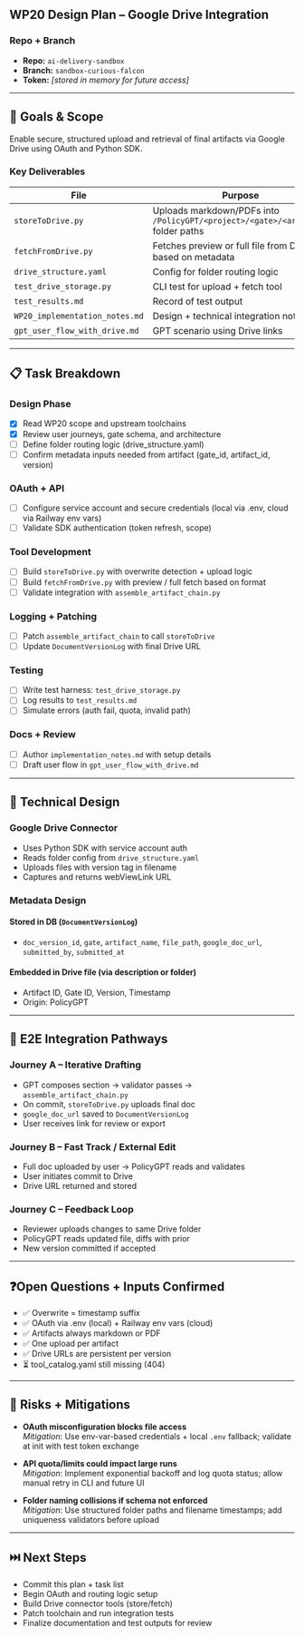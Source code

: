## WP20 Design Plan – Google Drive Integration

### Repo + Branch
- **Repo:** `ai-delivery-sandbox`
- **Branch:** `sandbox-curious-falcon`
- **Token:** _[stored in memory for future access]_  

---

## 🧩 Goals & Scope
Enable secure, structured upload and retrieval of final artifacts via Google Drive using OAuth and Python SDK.

### Key Deliverables
| File | Purpose |
|------|---------|
| `storeToDrive.py` | Uploads markdown/PDFs into `/PolicyGPT/<project>/<gate>/<artifact>` folder paths |
| `fetchFromDrive.py` | Fetches preview or full file from Drive based on metadata |
| `drive_structure.yaml` | Config for folder routing logic |
| `test_drive_storage.py` | CLI test for upload + fetch tool |
| `test_results.md` | Record of test output |
| `WP20_implementation_notes.md` | Design + technical integration notes |
| `gpt_user_flow_with_drive.md` | GPT scenario using Drive links |

---

## 📋 Task Breakdown

### Design Phase
- [x] Read WP20 scope and upstream toolchains
- [x] Review user journeys, gate schema, and architecture
- [ ] Define folder routing logic (drive_structure.yaml)
- [ ] Confirm metadata inputs needed from artifact (gate_id, artifact_id, version)

### OAuth + API
- [ ] Configure service account and secure credentials (local via .env, cloud via Railway env vars)
- [ ] Validate SDK authentication (token refresh, scope)

### Tool Development
- [ ] Build `storeToDrive.py` with overwrite detection + upload logic
- [ ] Build `fetchFromDrive.py` with preview / full fetch based on format
- [ ] Validate integration with `assemble_artifact_chain.py`

### Logging + Patching
- [ ] Patch `assemble_artifact_chain` to call `storeToDrive`
- [ ] Update `DocumentVersionLog` with final Drive URL

### Testing
- [ ] Write test harness: `test_drive_storage.py`
- [ ] Log results to `test_results.md`
- [ ] Simulate errors (auth fail, quota, invalid path)

### Docs + Review
- [ ] Author `implementation_notes.md` with setup details
- [ ] Draft user flow in `gpt_user_flow_with_drive.md`

---

## 🧠 Technical Design

### Google Drive Connector
- Uses Python SDK with service account auth
- Reads folder config from `drive_structure.yaml`
- Uploads files with version tag in filename
- Captures and returns webViewLink URL

### Metadata Design
#### Stored in DB (`DocumentVersionLog`)
- `doc_version_id`, `gate`, `artifact_name`, `file_path`, `google_doc_url`, `submitted_by`, `submitted_at`

#### Embedded in Drive file (via description or folder)
- Artifact ID, Gate ID, Version, Timestamp
- Origin: PolicyGPT

---

## 🧠 E2E Integration Pathways

### Journey A – Iterative Drafting
- GPT composes section → validator passes → `assemble_artifact_chain.py`
- On commit, `storeToDrive.py` uploads final doc
- `google_doc_url` saved to `DocumentVersionLog`
- User receives link for review or export

### Journey B – Fast Track / External Edit
- Full doc uploaded by user → PolicyGPT reads and validates
- User initiates commit to Drive
- Drive URL returned and stored

### Journey C – Feedback Loop
- Reviewer uploads changes to same Drive folder
- PolicyGPT reads updated file, diffs with prior
- New version committed if accepted

---

## ❓Open Questions + Inputs Confirmed
- ✅ Overwrite = timestamp suffix
- ✅ OAuth via .env (local) + Railway env vars (cloud)
- ✅ Artifacts always markdown or PDF
- ✅ One upload per artifact
- ✅ Drive URLs are persistent per version
- ⏳ tool_catalog.yaml still missing (404)

---

## 🚧 Risks + Mitigations
- **OAuth misconfiguration blocks file access**  
  _Mitigation_: Use env-var-based credentials + local `.env` fallback; validate at init with test token exchange

- **API quota/limits could impact large runs**  
  _Mitigation_: Implement exponential backoff and log quota status; allow manual retry in CLI and future UI

- **Folder naming collisions if schema not enforced**  
  _Mitigation_: Use structured folder paths and filename timestamps; add uniqueness validators before upload

---

## ⏭️ Next Steps
- Commit this plan + task list
- Begin OAuth and routing logic setup
- Build Drive connector tools (store/fetch)
- Patch toolchain and run integration tests
- Finalize documentation and test outputs for review